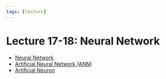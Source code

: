 ```yaml
---
tags: [lecture]
---
```


# Lecture 17-18: Neural Network

- [Neural Network](202309091307.md)
- [Artificial Neural Network (ANN)](202309091335.md)
- [Artificial Neuron](202309091345.md)
